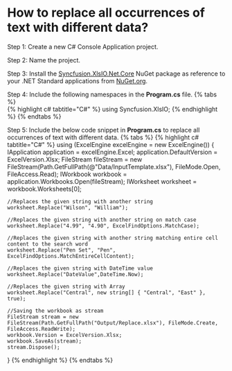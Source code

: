 # How to replace all occurrences of text with different data?

Step 1: Create a new C# Console Application project.

Step 2: Name the project.

Step 3: Install the [Syncfusion.XlsIO.Net.Core](https://www.nuget.org/packages/Syncfusion.XlsIO.Net.Core) NuGet package as reference to your .NET Standard applications from [NuGet.org](https://www.nuget.org).

Step 4: Include the following namespaces in the **Program.cs** file.
{% tabs %}  
{% highlight c# tabtitle="C#" %}
using Syncfusion.XlsIO;
{% endhighlight %}
{% endtabs %}  

Step 5: Include the below code snippet in **Program.cs** to replace all occurrences of text with different data.
{% tabs %}
{% highlight c# tabtitle="C#" %}
using (ExcelEngine excelEngine = new ExcelEngine())
{
	IApplication application = excelEngine.Excel;
	application.DefaultVersion = ExcelVersion.Xlsx;
	FileStream fileStream = new FileStream(Path.GetFullPath(@"Data/InputTemplate.xlsx"), FileMode.Open, FileAccess.Read);
	IWorkbook workbook = application.Workbooks.Open(fileStream);
	IWorksheet worksheet = workbook.Worksheets[0];

	//Replaces the given string with another string
	worksheet.Replace("Wilson", "William");

	//Replaces the given string with another string on match case
	worksheet.Replace("4.99", "4.90", ExcelFindOptions.MatchCase);

	//Replaces the given string with another string matching entire cell content to the search word
	worksheet.Replace("Pen Set", "Pen", ExcelFindOptions.MatchEntireCellContent);

	//Replaces the given string with DateTime value
	worksheet.Replace("DateValue",DateTime.Now);

	//Replaces the given string with Array
	worksheet.Replace("Central", new string[] { "Central", "East" }, true);

	//Saving the workbook as stream
	FileStream stream = new FileStream(Path.GetFullPath("Output/Replace.xlsx"), FileMode.Create, FileAccess.ReadWrite);
	workbook.Version = ExcelVersion.Xlsx;
	workbook.SaveAs(stream);
	stream.Dispose();
}
{% endhighlight %}
{% endtabs %} 